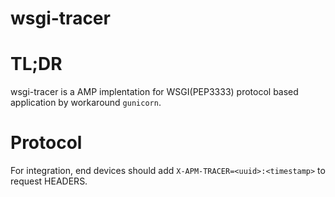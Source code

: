 wsgi-tracer
================

# TL;DR

wsgi-tracer is a AMP implentation for WSGI(PEP3333) protocol based application by workaround `gunicorn`.

# Protocol

For integration, end devices should add `X-APM-TRACER=<uuid>:<timestamp>` to request HEADERS.
